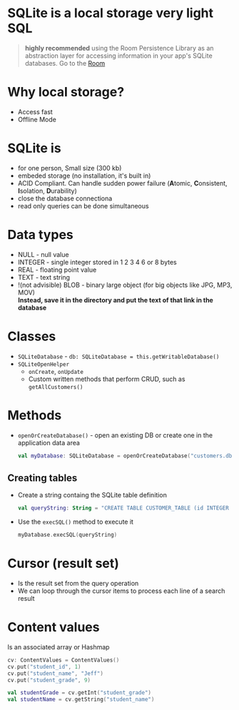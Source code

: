 # SQLite is a local storage very light SQL

> **highly recommended** using the Room Persistence Library as an abstraction layer for accessing information in your app's SQLite databases.
Go to the [Room](https://github.com/KidPudel/android-starter-kit/blob/main/database/room.md)

# Why local storage?
- Access fast
- Offline Mode

# SQLite is
- for one person, Small size (300 kb)
- embeded storage (no installation, it's built in)
- ACID  Compliant. Can handle sudden power failure  (**A**tomic, **C**onsistent, **I**solation, **D**urability)
- close the database connectiona
- read only queries can be done simultaneous


# Data types
- NULL - null value
- INTEGER - single integer stored in 1 2 3 4 6 or 8 bytes
- REAL - floating point value
- TEXT - text string
- !(not advisible) BLOB - binary large object (for big objects like JPG, MP3, MOV)  
  **Instead, save it in the directory and put the text of that link in the database** 

# Classes
- `SQLiteDatabase` - `db: SQLiteDatabase = this.getWritableDatabase()`
- `SQLiteOpenHelper`
  - `onCreate`, `onUpdate`
  - Custom written methods that perform CRUD, such as `getAllCustomers()`

# Methods
- `openOrCreateDatabase()` - open an existing DB or create one in the application data area
  ```kotlin
  val myDatabase: SQLiteDatabase = openOrCreateDatabase("customers.db", SQLiteDatabase.CREATE_IF_NECESSARY, null)
  ```

## Creating tables
- Create a string containg the SQLite table definition
  ```kotlin
  val queryString: String = "CREATE TABLE CUSTOMER_TABLE (id INTEGER PRIMARY KEY AUTOINCREMENT, NAME TEXT, AGE INTEGER)
  ```
- Use the `execSQL()` method to execute it
  ```kotlin
  myDatabase.execSQL(queryString)
  ```

# Cursor (result set)
- Is the result set from the query operation
- We can loop through the cursor items to process each line of a search result

# Content values
Is an associated array or Hashmap
```kotlin
cv: ContentValues = ContentValues()
cv.put("student_id", 1)
cv.put("student_name", "Jeff")
cv.put("student_grade", 9)

val studentGrade = cv.getInt("student_grade")
val studentName = cv.getString("student_name")
```
